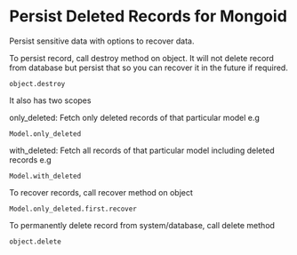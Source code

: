 Persist Deleted Records for Mongoid
===============
Persist sensitive data with options to recover data.
    
To persist record, call destroy method on object. It will not delete record from database but persist that so you can recover it in the future if required. 
    
    object.destroy
    
It also has two scopes

only_deleted: Fetch only deleted records of that particular model
e.g

    Model.only_deleted
    
with_deleted: Fetch all records of that particular model including deleted records
e.g

    Model.with_deleted
    

To recover records, call recover method on object

    Model.only_deleted.first.recover

To permanently delete record from system/database, call delete method

    object.delete
